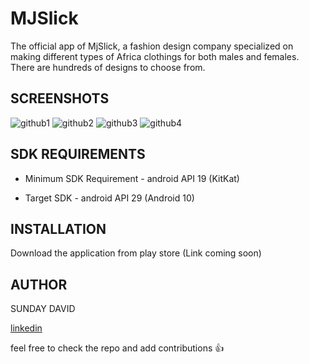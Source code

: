 # MJSlick
The official app of MjSlick, a fashion design company specialized on making
different types of Africa clothings for both males and females. 
There are hundreds of designs to choose from.

## SCREENSHOTS
![github1](https://user-images.githubusercontent.com/46400048/90388129-3e5d6d00-e07f-11ea-9865-306cdf397709.png)
![github2](https://user-images.githubusercontent.com/46400048/90388136-40bfc700-e07f-11ea-96b9-7142a2a42508.png)
![github3](https://user-images.githubusercontent.com/46400048/90388137-41585d80-e07f-11ea-83bb-e756031f29e6.png)
![github4](https://user-images.githubusercontent.com/46400048/90388138-42898a80-e07f-11ea-9c90-39ce90b136a7.png)

## SDK REQUIREMENTS
* Minimum SDK Requirement - android API 19 (KitKat)

* Target SDK - android API 29 (Android 10)

## INSTALLATION
Download the application from play store (Link coming soon)

## AUTHOR
SUNDAY DAVID

[linkedin](https://www.linkedin.com/in/sunday-david-b556b9183/)



feel free to check the repo and add contributions :+1:


